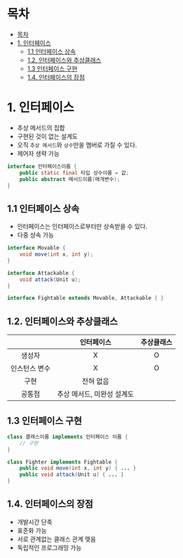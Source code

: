 # 목차
- [목차](#목차)
- [1. 인터페이스](#1-인터페이스)
  - [1.1 인터페이스 상속](#11-인터페이스-상속)
  - [1.2. 인터페이스와 추상클래스](#12-인터페이스와-추상클래스)
  - [1.3 인터페이스 구현](#13-인터페이스-구현)
  - [1.4. 인터페이스의 장점](#14-인터페이스의-장점)

# 1. 인터페이스
- 추상 메서드의 집합
- 구현된 것이 없는 설계도
- 오직 `추상 메서드`와 `상수`만을 멤버로 가질 수 있다.
- 제어자 생략 가능

```java
interface 인터페이스이름 {
    public static final 타입 상수이름 = 값;
    public abstract 메서드이름(매개변수);
}
```

## 1.1 인터페이스 상속
- 인터페이스는 인터페이스로부터만 상속받을 수 있다.
- 다중 상속 가능

```java
interface Movable {
    void move(int x, int y);
}

interface Attackable {
    void attack(Unit u);
}

interface Fightable extends Movable, Attackable { }
```

## 1.2. 인터페이스와 추상클래스
|　|인터페이스|추상클래스|
|:-:|:-:|:-:|
|생성자| X | O |
|인스턴스 변수| X | O |
|구현| 전혀 없음 |　
|공통점|추상 메서드, 미완성 설계도

## 1.3 인터페이스 구현

```java
class 클래스이름 implements 인터페이스 이름 {
    // 구현
}

class Fighter implements Fightable {
    public void move(int x, int y) { ... }
    public void attack(Unit u) { ... }
}
```

## 1.4. 인터페이스의 장점
- 개발시간 단축
- 표준화 가능
- 서로 관계없는 클래스 관계 맺음
- 독립적인 프로그래밍 가능
